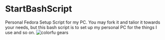 # StartBashScript
Personal Fedora Setup Script for my PC. You may fork it and talior it towards your needs, but this bash script is to set up my personal PC for the things I use and so on. 
![colorfu gears](https://www.google.com/url?sa=i&url=https%3A%2F%2Fgear.delaware.gov%2F&psig=AOvVaw3HsqM77rFW_3ZNXVAc5-4K&ust=1707950542248000&source=images&cd=vfe&opi=89978449&ved=0CBMQjRxqFwoTCJj4-tyxqYQDFQAAAAAdAAAAABAE)

